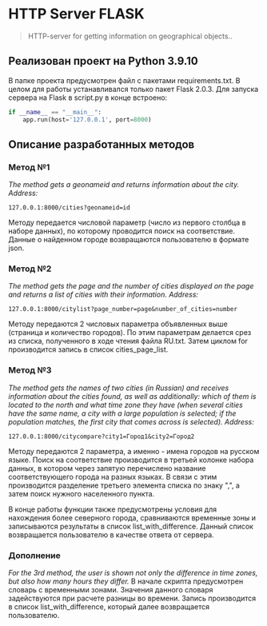 # HTTP Server FLASK
>HTTP-server for getting information on geographical objects..
## Реализован проект на Python 3.9.10
В папке проекта предусмотрен файл с пакетами requirements.txt. В целом для работы устанавливался только пакет Flask 2.0.3.
Для запуска сервера на Flask в script.py в конце встроено:
```python
if __name__ == "__main__":
    app.run(host='127.0.0.1', port=8000)
```

## Описание разработанных методов
### Метод №1
_The method gets a geonameid and returns information about the city._
_Address:_ 
```web-idl
127.0.0.1:8000/cities?geonameid=id
```
Методу передается числовой параметр (число из первого столбца в наборе данных), по которому проводится поиск на соответствие. Данные о найденном городе возвращаются пользователю в формате json.

### Метод №2
_The method gets the page and the number of cities displayed on the page and returns a list of cities with their information._ 
_Address:_ 
```web-idl
127.0.0.1:8000/citylist?page_number=page&number_of_cities=number
```
Методу передаются 2 числовых параметра объявленных выше (страница и количество городов). По этим параметрам делается срез из списка, полученного в ходе чтения файла RU.txt.
Затем циклом for производится запись в список cities_page_list.

### Метод №3
_The method gets the names of two cities (in Russian) and receives information about the cities found, as well as additionally: which of them is located to the north and what time zone they have (when several cities have the same name, a city with a large population is selected; if the population matches, the first city that comes across is selected)._
_Address:_ 
```web-idl
127.0.0.1:8000/citycompare?city1=Город1&city2=Город2
```
Методу передаются 2 параметра, а именно - имена городов на русском языке. 
Поиск на соответствие производится в третьей колонке набора данных, в котором через запятую перечислено название соответствующего города на разных языках.
В связи с этим производится разделение третьего элемента списка по знаку ",", а затем поиск нужного населенного пункта.

В конце работы функции также предусмотрены условия для нахождения более северного города, сравниваются временные зоны и записываются результаты в список list_with_difference. Данный список возвращается пользователю в качестве ответа от сервера.

### Дополнение
_For the 3rd method, the user is shown not only the difference in time zones, but also how many hours they differ._
В начале скрипта предусмотрен словарь с временными зонами. Значения данного словаря задействуются при расчете разницы во времени. Запись производится в список list_with_difference, который далее возвращается пользователю.



